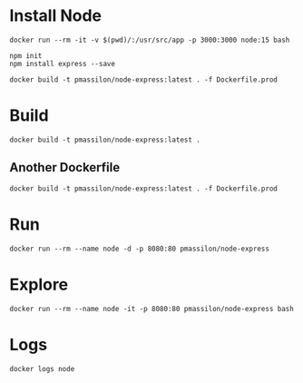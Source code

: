 # Install Node
```
docker run --rm -it -v $(pwd)/:/usr/src/app -p 3000:3000 node:15 bash

npm init
npm install express --save

docker build -t pmassilon/node-express:latest . -f Dockerfile.prod
```

# Build
`docker build -t pmassilon/node-express:latest .`

## Another Dockerfile
`docker build -t pmassilon/node-express:latest . -f Dockerfile.prod`

# Run
`docker run --rm --name node -d -p 8080:80 pmassilon/node-express`

# Explore
`docker run --rm --name node -it -p 8080:80 pmassilon/node-express bash`

# Logs
`docker logs node`
